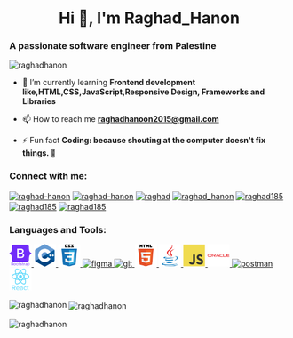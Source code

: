 <h1 align="center">Hi 👋, I'm Raghad_Hanon</h1>
<h3>A passionate software engineer from Palestine</h3>

<p align="left"> <img src="https://komarev.com/ghpvc/?username=raghadhanon&label=Profile%20views&color=0e75b6&style=flat" alt="raghadhanon" /> </p>

- 🌱 I’m currently learning **Frontend development like,HTML,CSS,JavaScript,Responsive Design, Frameworks and Libraries**

- 📫 How to reach me **raghadhanoon2015@gmail.com**

- ⚡ Fun fact **Coding: because shouting at the computer doesn't fix things. 💢**

<h3 align="left">Connect with me:</h3>
<p align="left">
<a href="https://codepen.io/raghad-hanon" target="blank"><img align="center" src="https://raw.githubusercontent.com/rahuldkjain/github-profile-readme-generator/master/src/images/icons/Social/codepen.svg" alt="raghad-hanon" height="30" width="40" /></a>
<a href="https://linkedin.com/in/raghad-hanon" target="blank"><img align="center" src="https://raw.githubusercontent.com/rahuldkjain/github-profile-readme-generator/master/src/images/icons/Social/linked-in-alt.svg" alt="raghad-hanon" height="30" width="40" /></a>
<a href="https://stackoverflow.com/users/raghad" target="blank"><img align="center" src="https://raw.githubusercontent.com/rahuldkjain/github-profile-readme-generator/master/src/images/icons/Social/stack-overflow.svg" alt="raghad" height="30" width="40" /></a>
<a href="https://www.hackerrank.com/raghad_hanon" target="blank"><img align="center" src="https://raw.githubusercontent.com/rahuldkjain/github-profile-readme-generator/master/src/images/icons/Social/hackerrank.svg" alt="raghad_hanon" height="30" width="40" /></a>
<a href="https://codeforces.com/profile/raghad185" target="blank"><img align="center" src="https://raw.githubusercontent.com/rahuldkjain/github-profile-readme-generator/master/src/images/icons/Social/codeforces.svg" alt="raghad185" height="30" width="40" /></a>
<a href="https://www.leetcode.com/raghad185" target="blank"><img align="center" src="https://raw.githubusercontent.com/rahuldkjain/github-profile-readme-generator/master/src/images/icons/Social/leet-code.svg" alt="raghad185" height="30" width="40" /></a>
<a href="https://www.topcoder.com/members/raghad185" target="blank"><img align="center" src="https://raw.githubusercontent.com/rahuldkjain/github-profile-readme-generator/master/src/images/icons/Social/topcoder.svg" alt="raghad185" height="30" width="40" /></a>
</p>

<h3 align="left">Languages and Tools:</h3>
<p align="left"> <a href="https://getbootstrap.com" target="_blank" rel="noreferrer"> <img src="https://raw.githubusercontent.com/devicons/devicon/master/icons/bootstrap/bootstrap-plain-wordmark.svg" alt="bootstrap" width="40" height="40"/> </a> <a href="https://www.w3schools.com/cpp/" target="_blank" rel="noreferrer"> <img src="https://raw.githubusercontent.com/devicons/devicon/master/icons/cplusplus/cplusplus-original.svg" alt="cplusplus" width="40" height="40"/> </a> <a href="https://www.w3schools.com/css/" target="_blank" rel="noreferrer"> <img src="https://raw.githubusercontent.com/devicons/devicon/master/icons/css3/css3-original-wordmark.svg" alt="css3" width="40" height="40"/> </a> <a href="https://www.figma.com/" target="_blank" rel="noreferrer"> <img src="https://www.vectorlogo.zone/logos/figma/figma-icon.svg" alt="figma" width="40" height="40"/> </a> <a href="https://git-scm.com/" target="_blank" rel="noreferrer"> <img src="https://www.vectorlogo.zone/logos/git-scm/git-scm-icon.svg" alt="git" width="40" height="40"/> </a> <a href="https://www.w3.org/html/" target="_blank" rel="noreferrer"> <img src="https://raw.githubusercontent.com/devicons/devicon/master/icons/html5/html5-original-wordmark.svg" alt="html5" width="40" height="40"/> </a> <a href="https://www.java.com" target="_blank" rel="noreferrer"> <img src="https://raw.githubusercontent.com/devicons/devicon/master/icons/java/java-original.svg" alt="java" width="40" height="40"/> </a> <a href="https://developer.mozilla.org/en-US/docs/Web/JavaScript" target="_blank" rel="noreferrer"> <img src="https://raw.githubusercontent.com/devicons/devicon/master/icons/javascript/javascript-original.svg" alt="javascript" width="40" height="40"/> </a> <a href="https://www.oracle.com/" target="_blank" rel="noreferrer"> <img src="https://raw.githubusercontent.com/devicons/devicon/master/icons/oracle/oracle-original.svg" alt="oracle" width="40" height="40"/> </a> <a href="https://postman.com" target="_blank" rel="noreferrer"> <img src="https://www.vectorlogo.zone/logos/getpostman/getpostman-icon.svg" alt="postman" width="40" height="40"/> </a> <a href="https://reactjs.org/" target="_blank" rel="noreferrer"> <img src="https://raw.githubusercontent.com/devicons/devicon/master/icons/react/react-original-wordmark.svg" alt="react" width="40" height="40"/> </a> </p>

<p><img align="left" src="https://github-readme-stats.vercel.app/api/top-langs?username=raghadhanon&show_icons=true&locale=en&layout=compact" alt="raghadhanon" /></p>

<p>&nbsp;<img align="center" src="https://github-readme-stats.vercel.app/api?username=raghadhanon&show_icons=true&locale=en" alt="raghadhanon" /></p>

<p><img align="center" src="https://github-readme-streak-stats.herokuapp.com/?user=raghadhanon&" alt="raghadhanon" /></p>
